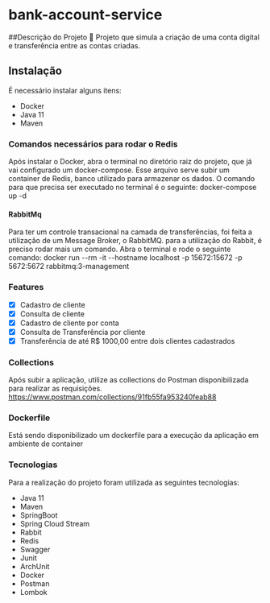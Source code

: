 # bank-account-service

##Descrição do Projeto
🚀 Projeto que simula a criação de uma conta digital e transferência entre as contas criadas.



## Instalação ##

É necessário instalar alguns itens: 
- Docker 
- Java 11
- Maven

### Comandos necessários para rodar o Redis ###

Após instalar o Docker, abra o terminal no diretório raiz do projeto, que já vai configurado um docker-compose. Esse arquivo serve subir um container de Redis, banco utilizado para armazenar os dados. O comando para que precisa ser executado no terminal é o seguinte: docker-compose	up	-d 

#### RabbitMq

Para ter um controle transacional na camada de transferências, foi feita a utilização de um Message Broker, o RabbitMQ. para a utilização do Rabbit, é preciso rodar mais um comando. Abra o terminal e rode o seguinte comando: 
docker run --rm -it --hostname localhost -p 15672:15672 -p 5672:5672 rabbitmq:3-management

### Features

- [x] Cadastro de cliente
- [x] Consulta de cliente
- [x] Cadastro de cliente por conta
- [x] Consulta de Transferência por cliente
- [x] Transferência de até R$ 1000,00 entre dois clientes cadastrados

### Collections

Após subir a aplicação, utilize as collections do Postman disponibilizada para realizar as requisições. https://www.postman.com/collections/91fb55fa953240feab88

### Dockerfile

Está sendo disponibilizado um dockerfile para a execução da aplicação em ambiente de container

### Tecnologias

Para a realização do projeto foram utilizada as seguintes tecnologias: 
- Java 11
- Maven
- SpringBoot
- Spring Cloud Stream
- Rabbit
- Redis
- Swagger
- Junit
- ArchUnit
- Docker
- Postman
- Lombok
